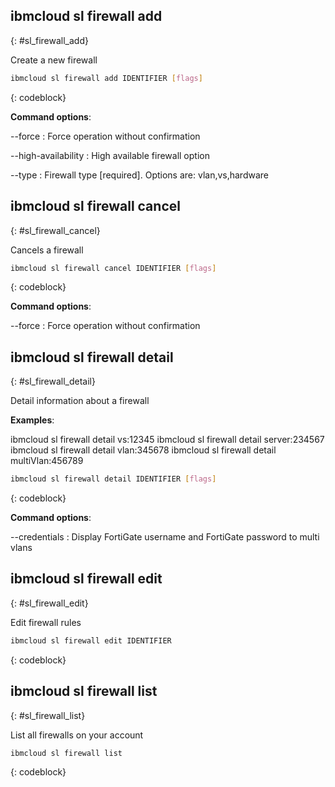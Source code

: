 


## ibmcloud sl firewall add
{: #sl_firewall_add}

Create a new firewall



```bash
ibmcloud sl firewall add IDENTIFIER [flags]
```
{: codeblock}


**Command options**:

--force
:    Force operation without confirmation

--high-availability
:    High available firewall option

--type
:    Firewall type  [required]. Options are: vlan,vs,hardware

## ibmcloud sl firewall cancel
{: #sl_firewall_cancel}

Cancels a firewall



```bash
ibmcloud sl firewall cancel IDENTIFIER [flags]
```
{: codeblock}


**Command options**:

--force
:    Force operation without confirmation

## ibmcloud sl firewall detail
{: #sl_firewall_detail}

Detail information about a firewall

**Examples**:
 
ibmcloud sl firewall detail vs:12345
ibmcloud sl firewall detail server:234567
ibmcloud sl firewall detail vlan:345678
ibmcloud sl firewall detail multiVlan:456789

```bash
ibmcloud sl firewall detail IDENTIFIER [flags]
```
{: codeblock}


**Command options**:

--credentials
:    Display FortiGate username and FortiGate password to multi vlans

## ibmcloud sl firewall edit
{: #sl_firewall_edit}

Edit firewall rules



```bash
ibmcloud sl firewall edit IDENTIFIER
```
{: codeblock}


## ibmcloud sl firewall list
{: #sl_firewall_list}

List all firewalls on your account



```bash
ibmcloud sl firewall list
```
{: codeblock}
